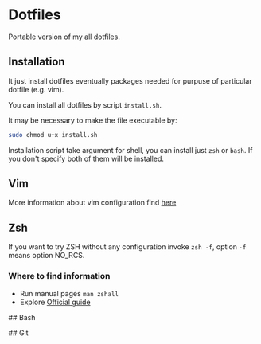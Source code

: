 # Dotfiles

Portable version of my all dotfiles.

## Installation

It just install dotfiles eventually packages needed for purpuse of particular dotfile (e.g. vim).

You can install all dotfiles by script `install.sh`.

It may be necessary to make the file executable by:

```sh
sudo chmod u+x install.sh
```

Installation script take argument for shell, you can install just `zsh` or `bash`. If you
don't specify both of them will be installed.

## Vim
More information about vim configuration find [here](.vim/README.md)

## Zsh

If you want to try ZSH without any configuration invoke `zsh -f`, option `-f` means option NO_RCS.

### Where to find information

- Run manual pages `man zshall`
- Explore [Official guide](https://zsh.sourceforge.io/Guide/zshguide.html)

## Bash

## Git

